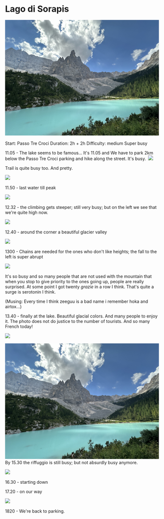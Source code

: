 # Lago di Sorapis 

  ![](attachments/lago-2.jpeg)


Start: Passo Tre Croci
Duration: 2h + 2h
Difficulty: medium
Super busy



11.05 - The lake seems to be famous... It's 11.05 and We have to park 2km below the Passo Tre Croci parking and hike along the street. It's busy. 
![](attachments/hike-start.png)
  


Trail is quite busy too. And pretty. 

![](attachments/busy-and-pretty.png)
  

  

11.50 - last water till peak

  ![](attachments/last-water.png)

  

  

12.32 - the climbing gets steeper; still very busy; but on the left we see that we're quite high now.

![](attachments/climbing-gets-steeper.png)
  

12.40 - around the corner a beautiful glacier valley

  
![](attachments/glacier-valley.png)
  

1300 - Chains are needed for the ones who don't like heights; the fall to the left is super abrupt

  
![](attachments/chains.png)
  

  

It's so busy and so many people that are not used with the mountain that when you stop to give priority to the ones going up, people are really surprised. At some point I got twenty *grazie* in a row I think. That's quite a surge is serotonin I think. 

  

(Musing: Every time I think zeeguu is a bad name i remember hoka and airtox...)

  

13.40 - finally at the lake. Beautiful glacial colors. And many people to enjoy it. The photo does not do justice to the number of tourists. And so many French today! 

  ![](attachments/lago-di-serapis.png)

![](attachments/lago-2.jpeg)
By 15.30 the riffuggio is still busy; but not absurdly busy anymore. 

  ![](attachments/rifuggio.png)

  
16.30 - starting down

17.20 - on our way

![](attachments/on-the-way-down.png)


1820 - We're back to parking.
